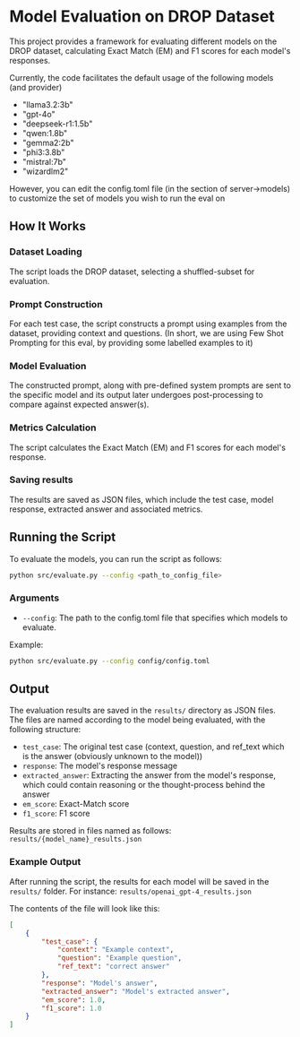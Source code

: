 # Model Evaluation on DROP Dataset

This project provides a framework for evaluating different models on the DROP dataset, calculating Exact Match (EM) and F1 scores for each model's responses.

Currently, the code facilitates the default usage of the following models (and provider)
- "llama3.2:3b"
- "gpt-4o"
- "deepseek-r1:1.5b"
- "qwen:1.8b"
- "gemma2:2b"
- "phi3:3.8b"
- "mistral:7b"
- "wizardlm2"

However, you can edit the config.toml file (in the section of server->models) to customize the set of models you wish to run the eval on

## How It Works

### Dataset Loading
The script loads the DROP dataset, selecting a shuffled-subset for evaluation.

### Prompt Construction
For each test case, the script constructs a prompt using examples from the dataset, providing context and questions.
(In short, we are using Few Shot Prompting for this eval, by providing some labelled examples to it)

### Model Evaluation
The constructed prompt, along with pre-defined system prompts are sent to the specific model and its output later undergoes post-processing to compare against expected answer(s).

### Metrics Calculation
The script calculates the Exact Match (EM) and F1 scores for each model's response.

### Saving results
The results are saved as JSON files, which include the test case, model response, extracted answer and associated metrics.

## Running the Script

To evaluate the models, you can run the script as follows:

```bash
python src/evaluate.py --config <path_to_config_file>
```

### Arguments
- `--config`: The path to the config.toml file that specifies which models to evaluate.

Example:
```bash
python src/evaluate.py --config config/config.toml
```

## Output

The evaluation results are saved in the `results/` directory as JSON files. The files are named according to the model being evaluated, with the following structure:

- `test_case`: The original test case (context, question, and ref_text which is the answer (obviously unknown to the model))
- `response`: The model's response message
- `extracted_answer`: Extracting the answer from the model's response, which could contain reasoning or the thought-process behind the answer
- `em_score`: Exact-Match score
- `f1_score`: F1 score

Results are stored in files named as follows: `results/{model_name}_results.json`

### Example Output

After running the script, the results for each model will be saved in the `results/` folder. For instance: `results/openai_gpt-4_results.json`

The contents of the file will look like this:

```json
[
    {
        "test_case": {
            "context": "Example context",
            "question": "Example question",
            "ref_text": "correct answer"
        },
        "response": "Model's answer",
        "extracted_answer": "Model's extracted answer",
        "em_score": 1.0,
        "f1_score": 1.0
    }
]
```

